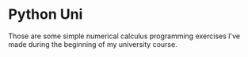 # Python Uni

Those are some simple numerical calculus programming exercises I've made during the beginning of my university course.
